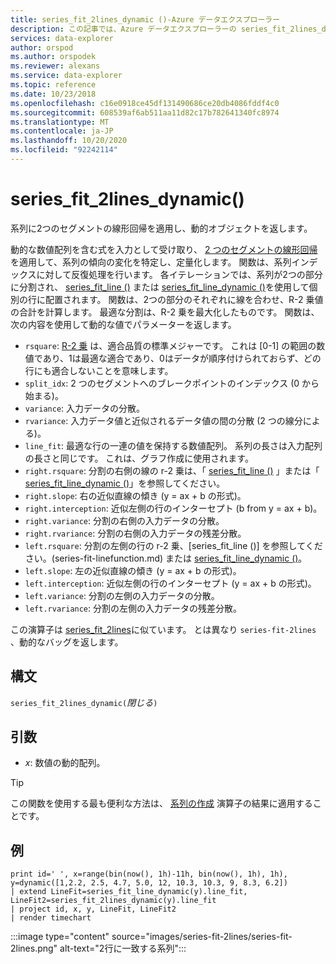 ```yaml
---
title: series_fit_2lines_dynamic ()-Azure データエクスプローラー
description: この記事では、Azure データエクスプローラーの series_fit_2lines_dynamic () について説明します。
services: data-explorer
author: orspod
ms.author: orspodek
ms.reviewer: alexans
ms.service: data-explorer
ms.topic: reference
ms.date: 10/23/2018
ms.openlocfilehash: c16e0918ce45df131490686ce20db4086fddf4c0
ms.sourcegitcommit: 608539af6ab511aa11d82c17b782641340fc8974
ms.translationtype: MT
ms.contentlocale: ja-JP
ms.lasthandoff: 10/20/2020
ms.locfileid: "92242114"
---
```

# <a name="series_fit_2lines_dynamic"></a>series_fit_2lines_dynamic()

系列に2つのセグメントの線形回帰を適用し、動的オブジェクトを返します。  

動的な数値配列を含む式を入力として受け取り、 [2 つのセグメントの線形回帰](https://en.wikipedia.org/wiki/Segmented_regression) を適用して、系列の傾向の変化を特定し、定量化します。 関数は、系列インデックスに対して反復処理を行います。 各イテレーションでは、系列が2つの部分に分割され、 [series_fit_line ()](series-fit-linefunction.md) または [series_fit_line_dynamic ()](series-fit-line-dynamicfunction.md)を使用して個別の行に配置されます。 関数は、2つの部分のそれぞれに線を合わせ、R-2 乗値の合計を計算します。 最適な分割は、R-2 乗を最大化したものです。 関数は、次の内容を使用して動的な値でパラメーターを返します。

* `rsquare`: [R-2 乗](https://en.wikipedia.org/wiki/Coefficient_of_determination) は、適合品質の標準メジャーです。 これは [0-1] の範囲の数値であり、1は最適な適合であり、0はデータが順序付けられておらず、どの行にも適合しないことを意味します。
* `split_idx`: 2 つのセグメントへのブレークポイントのインデックス (0 から始まる)。
* `variance`: 入力データの分散。
* `rvariance`: 入力データ値と近似されるデータ値の間の分散 (2 つの線分による)。
* `line_fit`: 最適な行の一連の値を保持する数値配列。 系列の長さは入力配列の長さと同じです。 これは、グラフ作成に使用されます。
* `right.rsquare`: 分割の右側の線の r-2 乗は、「 [series_fit_line ()](series-fit-linefunction.md) 」または「 [series_fit_line_dynamic ()](series-fit-line-dynamicfunction.md)」を参照してください。
* `right.slope`: 右の近似直線の傾き (y = ax + b の形式)。
* `right.interception`: 近似左側の行のインターセプト (b from y = ax + b)。
* `right.variance`: 分割の右側の入力データの分散。
* `right.rvariance`: 分割の右側の入力データの残差分散。
* `left.rsquare`: 分割の左側の行の r-2 乗、[series_fit_line ()] を参照してください。(series-fit-linefunction.md) または [series_fit_line_dynamic ()](series-fit-line-dynamicfunction.md)。
* `left.slope`: 左の近似直線の傾き (y = ax + b の形式)。
* `left.interception`: 近似左側の行のインターセプト (y = ax + b の形式)。
* `left.variance`: 分割の左側の入力データの分散。
* `left.rvariance`: 分割の左側の入力データの残差分散。

この演算子は [series_fit_2lines](series-fit-2linesfunction.md)に似ています。 とは異なり `series-fit-2lines` 、動的なバッグを返します。

## <a name="syntax"></a>構文

`series_fit_2lines_dynamic(`*閉じる*`)`

## <a name="arguments"></a>引数

* *x*: 数値の動的配列。  

> [!TIP]
> この関数を使用する最も便利な方法は、 [系列の作成](make-seriesoperator.md) 演算子の結果に適用することです。

## <a name="example"></a>例

<!-- csl: https://help.kusto.windows.net:443/Samples -->
```kusto
print id=' ', x=range(bin(now(), 1h)-11h, bin(now(), 1h), 1h), y=dynamic([1,2.2, 2.5, 4.7, 5.0, 12, 10.3, 10.3, 9, 8.3, 6.2])
| extend LineFit=series_fit_line_dynamic(y).line_fit, LineFit2=series_fit_2lines_dynamic(y).line_fit
| project id, x, y, LineFit, LineFit2
| render timechart
```

:::image type="content" source="images/series-fit-2lines/series-fit-2lines.png" alt-text="2行に一致する系列":::
